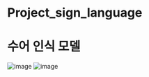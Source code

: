 # Project_sign_language

# 수어 인식 모델


![image](https://user-images.githubusercontent.com/97171635/169931336-c1b4d45a-7d95-4bd2-81f1-0f3322d23663.png)
![image](https://user-images.githubusercontent.com/97171635/169931353-25fe864d-f73d-4ea0-9cda-05f6358a9d92.png)
